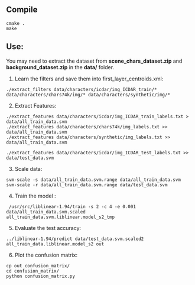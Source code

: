 
## Compile

```
cmake .
make
```

## Use:

You may need to extract the dataset from **scene_chars_dataset.zip** and **background_dataset.zip** in the **data/** folder.

1. Learn the filters and save them into first_layer_centroids.xml:
```
./extract_filters data/characters/icdar/img_ICDAR_train/* data/characters/chars74k/img/* data/characters/synthetic/img/*
```

2. Extract Features:
```
./extract_features data/characters/icdar/img_ICDAR_train_labels.txt > data/all_train_data.svm
./extract_features data/characters/chars74k/img_labels.txt >> data/all_train_data.svm
./extract_features data/characters/synthetic/img_labels.txt >> data/all_train_data.svm

./extract_features data/characters/icdar/img_ICDAR_test_labels.txt >> data/test_data.svm
```

3. Scale data:
```
svm-scale -s data/all_train_data.svm.range data/all_train_data.svm
svm-scale -r data/all_train_data.svm.range data/test_data.svm
```

4. Train the model :

```
 /usr/src/liblinear-1.94/train -s 2 -c 4 -e 0.001 data/all_train_data.svm.scaled all_train_data.svm.liblinear.model_s2_tmp
```

5. Evaluate the test accuracy:
```
../liblinear-1.94/predict data/test_data.svm.scaled2 all_train_data.liblinear.model_s2 out
```

6. Plot the confusion matrix:
```
cp out confusion_matrix/
cd confusion_matrix/
python confusion_matrix.py 
```
